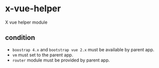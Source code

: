 # x-vue-helper
X vue helper module


## condition


- `boostrap 4.x` and `bootstrap vue 2.x` must be available by parent app.
- `vm` must set to the parent app.
- `router` module must be provided by parent app.